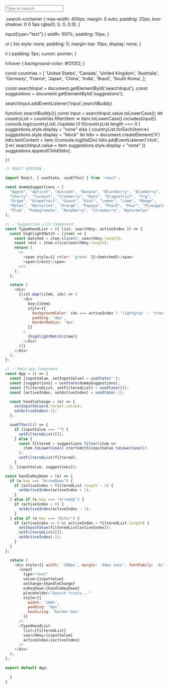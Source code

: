<!DOCTYPE html>
<html lang="en">
<head>
  <meta charset="UTF-8">
  <meta name="viewport" content="width=device-width, initial-scale=1.0">
  <link rel="stylesheet" href="styles.css">
  <title>Typeahead Search</title>
</head>
<body>
  <div class="search-container">
    <input type="text" id="searchInput" placeholder="Type to search">
    <ul id="suggestions"></ul>
  </div>
  <script src="script.js"></script>
</body>
</html>




.search-container {
  max-width: 400px;
  margin: 0 auto;
  padding: 20px;
  box-shadow: 0 0 5px rgba(0, 0, 0, 0.3);
}

input[type="text"] {
  width: 100%;
  padding: 10px;
}

ul {
  list-style: none;
  padding: 0;
  margin-top: 10px;
  display: none;
}

li {
  padding: 5px;
  cursor: pointer;
}

li:hover {
  background-color: #f2f2f2;
}







const countries = [
  'United States',
  'Canada',
  'United Kingdom',
  'Australia',
  'Germany',
  'France',
  'Japan',
  'China',
  'India',
  'Brazil',
  'South Korea',
];


const searchInput = document.getElementById('searchInput');
const suggestions = document.getElementById('suggestions');


searchInput.addEventListener('input',searchBuddy)

function searchBuddy(){
  const input = searchInput.value.toLowerCase();
  let countryList = countries.filter(item => item.toLowerCase().includes(input))
  console.log(countryList)
  //update UI
  if(countryList.length === 0 ) suggestions.style.display = "none"
  else {
    countryList.forEach(item=>{
      suggestions.style.display = "block"
      let lidiv = document.createElement('li')
      lidiv.textContent = item
      //console.log(listDiv)
      lidiv.addEventListener('click',()=>{
        searchInput.value = item
        suggestions.style.display = "none"
      })
      suggestions.appendChild(lidiv);
      
    })



```js
// REACT VERSION :

import React, { useState, useEffect } from 'react';

const dummySuggestions = [
  "Apple", "Apricot", "Avocado", "Banana", "Blackberry", "Blueberry",
  "Cherry", "Coconut", "Cranberry", "Date", "Dragonfruit", "Fig",
  "Grape", "Grapefruit", "Guava", "Kiwi", "Lemon", "Lime", "Mango",
  "Melon", "Nectarine", "Orange", "Papaya", "Peach", "Pear", "Pineapple",
  "Plum", "Pomegranate", "Raspberry", "Strawberry", "Watermelon"
];

// ✅ Suggestion List Component
const TypeAheadList = ({ list, searchKey, activeIndex }) => {
  const highlightMatch = (item) => {
    const matched = item.slice(0, searchKey.length);
    const rest = item.slice(searchKey.length);
    return (
      <>
        <span style={{ color: 'green' }}>{matched}</span>
        <span>{rest}</span>
      </>
    );
  };

  return (
    <div>
      {list.map((item, idx) => (
        <div
          key={item}
          style={{
            backgroundColor: idx === activeIndex ? 'lightgray' : 'transparent',
            padding: '4px',
            borderRadius: '4px'
          }}
        >
          {highlightMatch(item)}
        </div>
      ))}
    </div>
  );
};

// ✅ Main App Component
const App = () => {
  const [inputValue, setInputValue] = useState('');
  const [suggestions] = useState(dummySuggestions);
  const [filteredList, setFilteredList] = useState([]);
  const [activeIndex, setActiveIndex] = useState(-1);

  const handleChange = (e) => {
    setInputValue(e.target.value);
    setActiveIndex(-1);
  };

  useEffect(() => {
    if (inputValue === "") {
      setFilteredList([]);
    } else {
      const filtered = suggestions.filter(item =>
        item.toLowerCase().startsWith(inputValue.toLowerCase())
      );
      setFilteredList(filtered);
    }
  }, [inputValue, suggestions]);

const handleKeyDown = (e) => {
  if (e.key === "ArrowDown") {
    if (activeIndex < filteredList.length - 1) {
      setActiveIndex(activeIndex + 1);
    }
  } else if (e.key === "ArrowUp") {
    if (activeIndex > 0) {
      setActiveIndex(activeIndex - 1);
    }
  } else if (e.key === "Enter") {
    if (activeIndex >= 0 && activeIndex < filteredList.length) {
      setInputValue(filteredList[activeIndex]);
      setFilteredList([]);
      setActiveIndex(-1);
    }
  }
};

  return (
    <div style={{ width: '300px', margin: '40px auto', fontFamily: 'Arial' }}>
      <input
        type="text"
        value={inputValue}
        onChange={handleChange}
        onKeyDown={handleKeyDown}
        placeholder="Search fruits..."
        style={{
          width: '100%',
          padding: '8px',
          boxSizing: 'border-box'
        }}
      />
      <TypeAheadList
        list={filteredList}
        searchKey={inputValue}
        activeIndex={activeIndex}
      />
    </div>
  );
};

export default App;
    
  }
}
